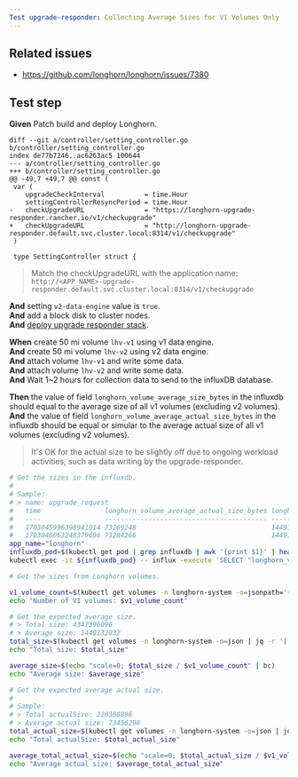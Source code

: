 ```yaml
---
Test upgrade-responder: Collecting Average Sizes for V1 Volumes Only
---
```


## Related issues

- https://github.com/longhorn/longhorn/issues/7380

## Test step

**Given** Patch build and deploy Longhorn.
```
diff --git a/controller/setting_controller.go b/controller/setting_controller.go
index de77b7246..ac6263ac5 100644
--- a/controller/setting_controller.go
+++ b/controller/setting_controller.go
@@ -49,7 +49,7 @@ const (
 var (
 	upgradeCheckInterval          = time.Hour
 	settingControllerResyncPeriod = time.Hour
-	checkUpgradeURL               = "https://longhorn-upgrade-responder.rancher.io/v1/checkupgrade"
+	checkUpgradeURL               = "http://longhorn-upgrade-responder.default.svc.cluster.local:8314/v1/checkupgrade"
 )

 type SettingController struct {
```
> Match the checkUpgradeURL with the application name: `http://<APP_NAME>-upgrade-responder.default.svc.cluster.local:8314/v1/checkupgrade`

**And** setting `v2-data-engine` value is `true`.  
**And** add a block disk to cluster nodes.  
**And** [deploy upgrade responder stack](https://github.com/longhorn/longhorn/tree/master/dev/upgrade-responder).  

**When** create 50 mi volume `lhv-v1` using v1 data engine.  
**And** create 50 mi volume `lhv-v2` using v2 data engine.  
**And** attach volume `lhv-v1` and write some data.  
**And** attach volume `lhv-v2` and write some data.  
**And** Wait 1~2 hours for collection data to send to the influxDB database.  

**Then** the value of field `longhorn_volume_average_size_bytes` in the influxdb should equal to the average size of all v1 volumes (excluding v2 volumes).  
**And** the value of field `longhorn_volume_average_actual_size_bytes` in the influxdb should be equal or simular to the average actual size of all v1 volumes (excluding v2 volumes).  
> It's OK for the actual size to be slightly off due to ongoing workload activities, such as data writing by the upgrade-responder.  
```bash
# Get the sizes in the influxdb.
#
# Sample:
# > name: upgrade_request
#   time                longhorn_volume_average_actual_size_bytes longhorn_volume_average_size_bytes
#   ----                ----------------------------------------- ----------------------------------
#   1703045996398941914 73269248                                  1449132032
#   1703046063248379696 73284266                                  1449132032
app_name="longhorn"
influxdb_pod=$(kubectl get pod | grep influxdb | awk '{print $1}' | head -n 1)
kubectl exec -it ${influxdb_pod} -- influx -execute 'SELECT "longhorn_volume_average_actual_size_bytes", "longhorn_volume_average_size_bytes" FROM "upgrade_request"' -database="${app_name}_upgrade_responder"
```

```bash
# Get the sizes from Longhorn volumes.

v1_volume_count=$(kubectl get volumes -n longhorn-system -o=jsonpath='{range .items[*]}{.spec.backendStoreDriver}{"\n"}{end}' | grep -c 'v1')
echo "Number of V1 volumes: $v1_volume_count"

# Get the expected average size.
# > Total size: 4347396096
# > Average size: 1449132032
total_size=$(kubectl get volumes -n longhorn-system -o=json | jq -r '[.items[] | select(.spec.backendStoreDriver != "v2") | .spec.size | tonumber] | add')
echo "Total size: $total_size"

average_size=$(echo "scale=0; $total_size / $v1_volume_count" | bc)
echo "Average size: $average_size"

# Get the expected average actual size.
#
# Sample:
# > Total actualSize: 220368896
# > Average actual size: 73456298
total_actual_size=$(kubectl get volumes -n longhorn-system -o=json | jq -r '[.items[] | select(.spec.backendStoreDriver != "v2") | .status.actualSize | tonumber] | add')
echo "Total actualSize: $total_actual_size"

average_total_actual_size=$(echo "scale=0; $total_actual_size / $v1_volume_count" | bc)
echo "Average actual size: $average_total_actual_size"
```
